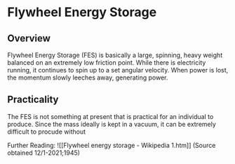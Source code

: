 # Flywheel Energy Storage

## Overview
Flywheel Energy Storage (FES) is basically a large, spinning, heavy weight balanced on an extremely low friction point. While there is electricity running, it continues to spin up to a set angular velocity. When power is lost, the momentum slowly leeches away, generating power.

## Practicality
The FES is not something at present that is practical for an individual to produce. Since the mass ideally is kept in a vacuum, it can be extremely difficult to procude without 





Further Reading:
![[Flywheel energy storage - Wikipedia 1.htm]] (Source obtained 12/1-2021;1945)

